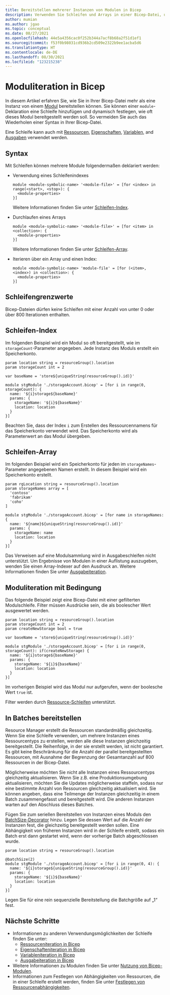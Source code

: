 ```yaml
---
title: Bereitstellen mehrerer Instanzen von Modulen in Bicep
description: Verwenden Sie Schleifen und Arrays in einer Bicep-Datei, um mehrere Instanzen von Modulen bereitzustellen.
author: mumian
ms.author: jgao
ms.topic: conceptual
ms.date: 08/27/2021
ms.openlocfilehash: 44e5a4356cac0f252b344a7acf8b68a2f51d1ef1
ms.sourcegitcommit: f53f0b98031cd936b2cd509e2322b9ee1acba5d6
ms.translationtype: HT
ms.contentlocale: de-DE
ms.lasthandoff: 08/30/2021
ms.locfileid: "123215238"
---
```

# <a name="module-iteration-in-bicep"></a>Moduliteration in Bicep

In diesem Artikel erfahren Sie, wie Sie in Ihrer Bicep-Datei mehr als eine Instanz von einem [Modul](modules.md) bereitstellen können. Sie können einer `module`-Deklaration eine Schleife hinzufügen und dynamisch festlegen, wie oft dieses Modul bereitgestellt werden soll. So vermeiden Sie auch das Wiederholen einer Syntax in Ihrer Bicep-Datei.

Eine Schleife kann auch mit [Ressourcen](loop-resources.md), [Eigenschaften](loop-properties.md), [Variablen](loop-variables.md), and [Ausgaben](loop-outputs.md) verwendet werden.

## <a name="syntax"></a>Syntax

Mit Schleifen können mehrere Module folgendermaßen deklariert werden:

- Verwendung eines Schleifenindexes

  ```bicep
  module <module-symbolic-name> '<module-file>' = [for <index> in range(<start>, <stop>): {
    <module-properties>
  }]
  ```

  Weitere Informationen finden Sie unter [Schleifen-Index](#loop-index).

- Durchlaufen eines Arrays

  ```bicep
  module <module-symbolic-name> '<module-file>' = [for <item> in <collection>: {
    <module-properties>
  }]
  ```

  Weitere Informationen finden Sie unter [Schleifen-Array](#loop-array).

- Iterieren über ein Array und einen Index:

  ```bicep
  module <module-symbolic-name> 'module-file' = [for (<item>, <index>) in <collection>: {
    <module-properties>
  }]
  ```

## <a name="loop-limits"></a>Schleifengrenzwerte

Bicep-Dateien dürfen keine Schleifen mit einer Anzahl von unter 0 oder über 800 Iterationen enthalten.

## <a name="loop-index"></a>Schleifen-Index

Im folgenden Beispiel wird ein Modul so oft bereitgestellt, wie im `storageCount`-Parameter angegeben. Jede Instanz des Moduls erstellt ein Speicherkonto.

```bicep
param location string = resourceGroup().location
param storageCount int = 2

var baseName = 'store${uniqueString(resourceGroup().id)}'

module stgModule './storageAccount.bicep' = [for i in range(0, storageCount): {
  name: '${i}storage${baseName}'
  params: {
    storageName: '${i}${baseName}'
    location: location
  }
}]
```

Beachten Sie, dass der Index `i` zum Erstellen des Ressourcennamens für das Speicherkonto verwendet wird. Das Speicherkonto wird als Parameterwert an das Modul übergeben.

## <a name="loop-array"></a>Schleifen-Array

Im folgenden Beispiel wird ein Speicherkonto für jeden im `storageNames`-Parameter angegebenen Namen erstellt. In diesem Beispiel wird ein Speicherkonto erstellt.

```bicep
param rgLocation string = resourceGroup().location
param storageNames array = [
  'contoso'
  'fabrikam'
  'coho'
]

module stgModule './storageAccount.bicep' = [for name in storageNames: {
  name: '${name}${uniqueString(resourceGroup().id)}'
  params: {
    storageName: name
    location: location
  }
}]

```

Das Verweisen auf eine Modulsammlung wird in Ausgabeschleifen nicht unterstützt. Um Ergebnisse von Modulen in einer Auflistung auszugeben, wenden Sie einen Array-Indexer auf den Ausdruck an. Weitere Informationen finden Sie unter [Ausgabeiteration](loop-outputs.md).

## <a name="module-iteration-with-condition"></a>Moduliteration mit Bedingung

Das folgende Beispiel zeigt eine Bicep-Datei mit einer gefilterten Modulschleife. Filter müssen Ausdrücke sein, die als boolescher Wert ausgewertet werden.

```bicep
param location string = resourceGroup().location
param storageCount int = 2
param createNewStorage bool = true

var baseName = 'store${uniqueString(resourceGroup().id)}'

module stgModule './storageAccount.bicep' = [for i in range(0, storageCount): if(createNewStorage) {
  name: '${i}storage${baseName}'
  params: {
    storageName: '${i}${baseName}'
    location: location
  }
}]
```

Im vorherigen Beispiel wird das Modul nur aufgerufen, wenn der boolesche Wert `true` ist.

Filter werden durch [Ressource-Schleifen](loop-resources.md) unterstützt.

## <a name="deploy-in-batches"></a>In Batches bereitstellen

Resource Manager erstellt die Ressourcen standardmäßig gleichzeitig. Wenn Sie eine Schleife verwenden, um mehrere Instanzen eines Ressourcentyps zu erstellen, werden alle diese Instanzen gleichzeitig bereitgestellt. Die Reihenfolge, in der sie erstellt werden, ist nicht garantiert. Es gibt keine Beschränkung für die Anzahl der parallel bereitgestellten Ressourcen, mit Ausnahme der Begrenzung der Gesamtanzahl auf 800 Ressourcen in der Bicep-Datei.

Möglicherweise möchten Sie nicht alle Instanzen eines Ressourcentyps gleichzeitig aktualisieren. Wenn Sie z.B. eine Produktionsumgebung aktualisieren, möchten Sie die Updates möglicherweise staffeln, sodass nur eine bestimmte Anzahl von Ressourcen gleichzeitig aktualisiert wird. Sie können angeben, dass eine Teilmenge der Instanzen gleichzeitig in einem Batch zusammengefasst und bereitgestellt wird. Die anderen Instanzen warten auf den Abschluss dieses Batches.

Fügen Sie zum seriellen Bereitstellen von Instanzen eines Moduls den [BatchSize-Decorator](./file.md#resource-and-module-decorators) hinzu. Legen Sie dessen Wert auf die Anzahl der Instanzen fest, die gleichzeitig bereitgestellt werden sollen. Eine Abhängigkeit von früheren Instanzen wird in der Schleife erstellt, sodass ein Batch erst dann gestartet wird, wenn der vorherige Batch abgeschlossen wurde.

```bicep
param location string = resourceGroup().location

@batchSize(2)
module stgModule './storageAccount.bicep' = [for i in range(0, 4): {
  name: '${i}storage${uniqueString(resourceGroup().id)}'
  params: {
    storageName: '${i}${baseName}'
    location: location
  }
}]
```

Legen Sie für eine rein sequenzielle Bereitstellung die Batchgröße auf „1“ fest.

## <a name="next-steps"></a>Nächste Schritte

- Informationen zu anderen Verwendungsmöglichkeiten der Schleife finden Sie unter:
  - [Ressourceniteration in Bicep](loop-resources.md)
  - [Eigenschafteniteration in Bicep](loop-properties.md)
  - [Variableniteration in Bicep](loop-variables.md)
  - [Ausgabeiteration in Bicep](loop-outputs.md)
- Weitere Informationen zu Modulen finden Sie unter [Nutzung von Bicep-Modulen](modules.md).
- Informationen zum Festlegen von Abhängigkeiten von Ressourcen, die in einer Schleife erstellt werden, finden Sie unter [Festlegen von Ressourcenabhängigkeiten](./resource-declaration.md#set-resource-dependencies).
